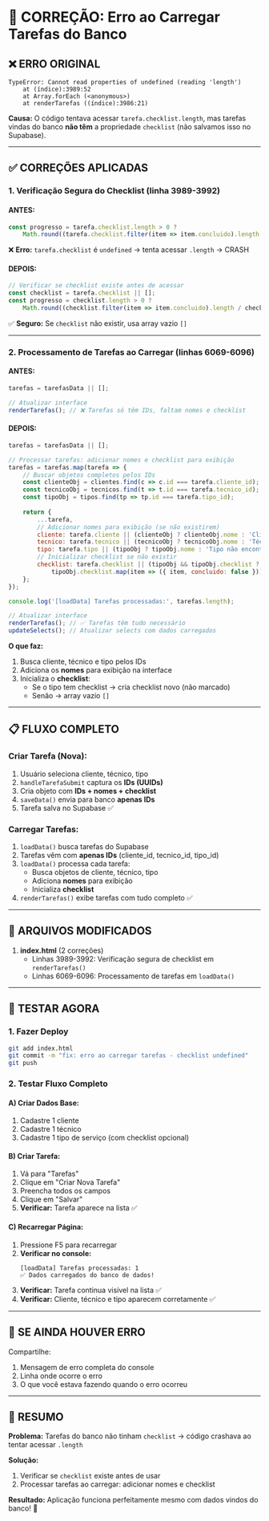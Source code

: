 # 🐛 CORREÇÃO: Erro ao Carregar Tarefas do Banco

## ❌ ERRO ORIGINAL

```
TypeError: Cannot read properties of undefined (reading 'length')
    at (índice):3989:52
    at Array.forEach (<anonymous>)
    at renderTarefas ((índice):3986:21)
```

**Causa:** O código tentava acessar `tarefa.checklist.length`, mas tarefas vindas do banco **não têm** a propriedade `checklist` (não salvamos isso no Supabase).

---

## ✅ CORREÇÕES APLICADAS

### 1. **Verificação Segura do Checklist** (linha 3989-3992)

#### ANTES:
```javascript
const progresso = tarefa.checklist.length > 0 ? 
    Math.round((tarefa.checklist.filter(item => item.concluido).length / tarefa.checklist.length) * 100) : 0;
```
❌ **Erro:** `tarefa.checklist` é `undefined` → tenta acessar `.length` → CRASH

#### DEPOIS:
```javascript
// Verificar se checklist existe antes de acessar
const checklist = tarefa.checklist || [];
const progresso = checklist.length > 0 ? 
    Math.round((checklist.filter(item => item.concluido).length / checklist.length) * 100) : 0;
```
✅ **Seguro:** Se `checklist` não existir, usa array vazio `[]`

---

### 2. **Processamento de Tarefas ao Carregar** (linhas 6069-6096)

#### ANTES:
```javascript
tarefas = tarefasData || [];

// Atualizar interface
renderTarefas(); // ❌ Tarefas só têm IDs, faltam nomes e checklist
```

#### DEPOIS:
```javascript
tarefas = tarefasData || [];

// Processar tarefas: adicionar nomes e checklist para exibição
tarefas = tarefas.map(tarefa => {
    // Buscar objetos completos pelos IDs
    const clienteObj = clientes.find(c => c.id === tarefa.cliente_id);
    const tecnicoObj = tecnicos.find(t => t.id === tarefa.tecnico_id);
    const tipoObj = tipos.find(tp => tp.id === tarefa.tipo_id);
    
    return {
        ...tarefa,
        // Adicionar nomes para exibição (se não existirem)
        cliente: tarefa.cliente || (clienteObj ? clienteObj.nome : 'Cliente não encontrado'),
        tecnico: tarefa.tecnico || (tecnicoObj ? tecnicoObj.nome : 'Técnico não encontrado'),
        tipo: tarefa.tipo || (tipoObj ? tipoObj.nome : 'Tipo não encontrado'),
        // Inicializar checklist se não existir
        checklist: tarefa.checklist || (tipoObj && tipoObj.checklist ? 
            tipoObj.checklist.map(item => ({ item, concluido: false })) : [])
    };
});

console.log('[loadData] Tarefas processadas:', tarefas.length);

// Atualizar interface
renderTarefas(); // ✅ Tarefas têm tudo necessário
updateSelects(); // Atualizar selects com dados carregados
```

**O que faz:**
1. Busca cliente, técnico e tipo pelos IDs
2. Adiciona os **nomes** para exibição na interface
3. Inicializa o **checklist**:
   - Se o tipo tem checklist → cria checklist novo (não marcado)
   - Senão → array vazio `[]`

---

## 📋 FLUXO COMPLETO

### Criar Tarefa (Nova):
1. Usuário seleciona cliente, técnico, tipo
2. `handleTarefaSubmit` captura os **IDs (UUIDs)**
3. Cria objeto com **IDs + nomes + checklist**
4. `saveData()` envia para banco **apenas IDs**
5. Tarefa salva no Supabase ✅

### Carregar Tarefas:
1. `loadData()` busca tarefas do Supabase
2. Tarefas vêm com **apenas IDs** (cliente_id, tecnico_id, tipo_id)
3. `loadData()` processa cada tarefa:
   - Busca objetos de cliente, técnico, tipo
   - Adiciona **nomes** para exibição
   - Inicializa **checklist**
4. `renderTarefas()` exibe tarefas com tudo completo ✅

---

## 📁 ARQUIVOS MODIFICADOS

1. **index.html** (2 correções)
   - Linhas 3989-3992: Verificação segura de checklist em `renderTarefas()`
   - Linhas 6069-6096: Processamento de tarefas em `loadData()`

---

## 🚀 TESTAR AGORA

### 1. Fazer Deploy
```bash
git add index.html
git commit -m "fix: erro ao carregar tarefas - checklist undefined"
git push
```

### 2. Testar Fluxo Completo

#### A) Criar Dados Base:
1. Cadastre 1 cliente
2. Cadastre 1 técnico
3. Cadastre 1 tipo de serviço (com checklist opcional)

#### B) Criar Tarefa:
1. Vá para "Tarefas"
2. Clique em "Criar Nova Tarefa"
3. Preencha todos os campos
4. Clique em "Salvar"
5. **Verificar:** Tarefa aparece na lista ✅

#### C) Recarregar Página:
1. Pressione F5 para recarregar
2. **Verificar no console:**
   ```
   [loadData] Tarefas processadas: 1
   ✅ Dados carregados do banco de dados!
   ```
3. **Verificar:** Tarefa continua visível na lista ✅
4. **Verificar:** Cliente, técnico e tipo aparecem corretamente ✅

---

## 🐛 SE AINDA HOUVER ERRO

Compartilhe:
1. Mensagem de erro completa do console
2. Linha onde ocorre o erro
3. O que você estava fazendo quando o erro ocorreu

---

## 📝 RESUMO

**Problema:** Tarefas do banco não tinham `checklist` → código crashava ao tentar acessar `.length`

**Solução:**
1. Verificar se `checklist` existe antes de usar
2. Processar tarefas ao carregar: adicionar nomes e checklist

**Resultado:** Aplicação funciona perfeitamente mesmo com dados vindos do banco! 🎉

